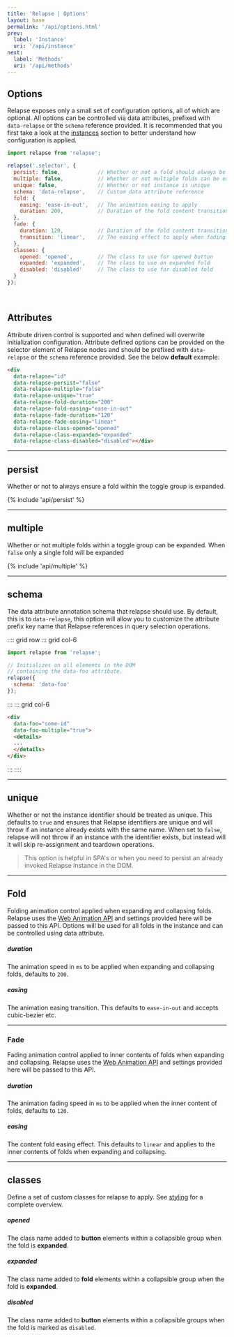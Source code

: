 ```yaml
---
title: 'Relapse | Options'
layout: base
permalink: '/api/options.html'
prev:
  label: 'Instance'
  uri: '/api/instance'
next:
  label: 'Methods'
  uri: '/api/methods'
---
```


## Options

Relapse exposes only a small set of configuration options, all of which are optional. All options can be controlled via data attributes, prefixed with `data-relapse` or the `schema` reference provided. It is recommended that you first take a look at the [instances](/relapse/api/instance) section to better understand how configuration is applied.

<!-- prettier-ignore -->
```js
import relapse from 'relapse';

relapse('.selector', {
  persist: false,            // Whether or not a fold should always be expanded
  multiple: false,           // Whether or not multiple folds can be expanded
  unique: false,             // Whether or not instance is unique
  schema: 'data-relapse',    // Custom data attribute reference
  fold: {
    easing: 'ease-in-out',   // The animation easing to apply
    duration: 200,           // Duration of the fold content transition
  },
  fade: {
    duration: 120,           // Duration of the fold content transition
    transition: 'linear',    // The easing effect to apply when fading content
  },
  classes: {
    opened: 'opened',        // The class to use for opened button
    expanded: 'expanded',    // The class to use on expanded fold
    disabled: 'disabled'     // The class to use for disabled fold
  }
});
```

<br>

## Attributes

Attribute driven control is supported and when defined will overwrite initialization configuration. Attribute defined options can be provided on the selector element of Relapse nodes and should be prefixed with `data-relapse` or the `schema` reference provided. See the below **default** example:

<!-- prettier-ignore-->
```html
<div
  data-relapse="id"
  data-relapse-persist="false"
  data-relapse-multiple="false"
  data-relapse-unique="true"
  data-relapse-fold-duration="200"
  data-relapse-fold-easing="ease-in-out"
  data-relapse-fade-duration="120"
  data-relapse-fade-easing="linear"
  data-relapse-class-opened="opened"
  data-relapse-class-expanded="expanded"
  data-relapse-class-disabled="disabled"></div>
```

---

## persist

Whether or not to always ensure a fold within the toggle group is expanded.

{% include 'api/persist' %}

---

## multiple

Whether or not multiple folds within a toggle group can be expanded. When `false` only a single fold will be expanded

{% include 'api/multiple' %}

---

## schema

The data attribute annotation schema that relapse should use. By default, this is to `data-relapse`, this option will allow you to customize the attribute prefix key name that Relapse references in query selection operations.

:::: grid row
::: grid col-6

```js
import relapse from 'relapse';

// Initializes on all elements in the DOM
// containing the data-foo attribute.
relapse({
  schema: 'data-foo'
});
```

:::
::: grid col-6

<!--prettier-ignore-->
```html
<div
  data-foo="some-id"
  data-foo-multiple="true">
  <details>
  ...
  </details>
</div>
```

:::
::::

---

## unique

Whether or not the instance identifier should be treated as unique. This defaults to `true` and ensures that Relapse identifiers are unique and will throw if an instance already exists with the same name. When set to `false`, relapse will not throw if an instance with the identifier exists, but instead will it will skip re-assignment and teardown operations.

> This option is helpful in SPA's or when you need to persist an already invoked Relapse instance in the DOM.

---

## Fold

Folding animation control applied when expanding and collapsing folds. Relapse uses the [Web Animation API](https://developer.mozilla.org/en-US/docs/Web/API/Web_Animations_API) and settings provided here will be passed to this API. Options will be used for all folds in the instance and can be controlled using data attribute.

##### duration

The animation speed in `ms` to be applied when expanding and collapsing folds, defaults to `200`.

##### easing

The animation easing transition. This defaults to `ease-in-out` and accepts cubic-bezier etc.

---

### Fade

Fading animation control applied to inner contents of folds when expanding and collapsing. Relapse uses the [Web Animation API](https://developer.mozilla.org/en-US/docs/Web/API/Web_Animations_API) and settings provided here will be passed to this API.

##### duration

The animation fading speed in `ms` to be applied when the inner content of folds, defaults to `120`.

##### easing

The content fold easing effect. This defaults to `linear` and applies to the inner contents of folds when expanding and collapsing.

---

## classes

Define a set of custom classes for relapse to apply. See [styling](/relapse/usage/styling) for a complete overview.

##### opened

The class name added to **button** elements within a collapsible group when the fold is **expanded**.

##### expanded

The class name added to **fold** elements within a collapsible group when the fold is **expanded**.

##### disabled

The class name added to **button** elements within a collapsible groups when the fold is marked as `disabled`.
